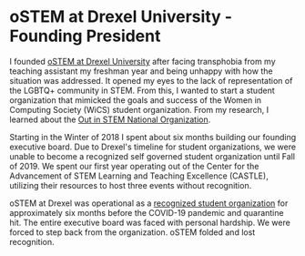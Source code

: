 # oSTEM at Drexel University - Founding President

I founded
[oSTEM at Drexel University](https://dragonlink.drexel.edu/organization/drexelostem)
after facing transphobia from my teaching assistant my freshman year and being
unhappy with how the situation was addressed. It opened my eyes to the lack of
representation of the LGBTQ+ community in STEM. From this, I wanted to start a
student organization that mimicked the goals and success of the Women in
Computing Society (WiCS) student organization. From my research, I learned about
the
[Out in STEM National Organization](https://ostem.org/).

Starting in the Winter of 2018 I spent about six months building our founding
executive board. Due to Drexel's timeline for student organizations, we were
unable to become a recognized self governed student organization until Fall of 2019.
We spent our first year operating out of the Center for the Advancement of
STEM Learning and Teaching Excellence (CASTLE), utilizing their resources to
host three events without recognition.

oSTEM at Drexel was operational as a
[recognized student organization](https://drexel.edu/cci/stories/drexel-ostem-chapter-receives-recognition-from-national-society/)
for approximately six months before the COVID-19 pandemic and quarantine hit. The
entire executive board was faced with personal hardship. We were forced to step
back from the organization. oSTEM folded and lost recognition.

